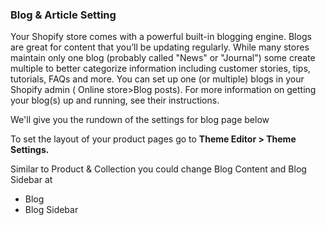 ### Blog & Article Setting

Your Shopify store comes with a powerful built-in blogging engine. Blogs are great for content that you’ll be updating regularly. While many stores maintain only one blog \(probably called "News" or "Journal"\) some create multiple to better categorize information including customer stories, tips, tutorials, FAQs and more. You can set up one \(or multiple\) blogs in your Shopify admin \( Online store&gt;Blog posts\). For more information on getting your blog\(s\) up and running, see their instructions.

We'll give you the rundown of the settings for blog page below

To set the layout of your product pages go to **Theme Editor &gt; Theme Settings.**

Similar to Product & Collection you could change Blog Content and Blog Sidebar at

* Blog
* Blog Sidebar